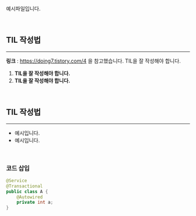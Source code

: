 예시파일입니다.

<br>

## TIL 작성법 
---
**링크** : https://doing7.tistory.com/4 을 참고했습니다.
TIL을 잘 작성해야 합니다.

1. **TIL을 잘 작성해야 합니다.**
2. **TIL을 잘 작성해야 합니다.**
  
<br>  

## TIL 작성법
---  
* 예시입니다.
* 예시입니다.

<br>

### 코드 삽입
```java
@Service
@Transactional
public class A {
    @Autowired
    private int a;
}
```







